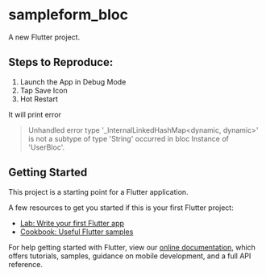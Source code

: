 # sampleform_bloc

A new Flutter project.

## Steps to Reproduce:
1. Launch the App in Debug Mode
2. Tap Save Icon
3. Hot Restart

It will print error
>Unhandled error type '_InternalLinkedHashMap<dynamic, dynamic>' is not a subtype of type 'String' occurred in bloc Instance of 'UserBloc'.



## Getting Started

This project is a starting point for a Flutter application.

A few resources to get you started if this is your first Flutter project:

- [Lab: Write your first Flutter app](https://flutter.dev/docs/get-started/codelab)
- [Cookbook: Useful Flutter samples](https://flutter.dev/docs/cookbook)

For help getting started with Flutter, view our
[online documentation](https://flutter.dev/docs), which offers tutorials,
samples, guidance on mobile development, and a full API reference.
